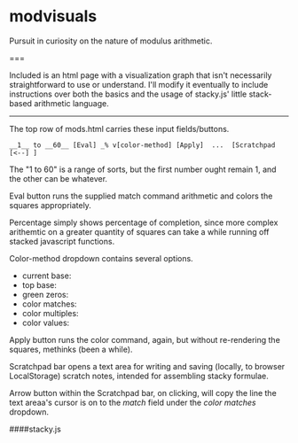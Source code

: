 modvisuals
==========

Pursuit in curiosity on the nature of modulus arithmetic.

===

Included is an html page with a visualization graph that isn't necessarily straightforward to use or understand.  I'll modify it eventually to include instructions over both the basics and the usage of stacky.js' little stack-based arithmetic language.

---

The top row of mods.html carries these input fields/buttons.
```
__1__ to __60__ [Eval] _% v[color-method] [Apply]  ...  [Scratchpad [<--] ]
```
The "1 to 60" is a range of sorts, but the first number ought remain 1, and the other can be whatever.

Eval button runs the supplied match command arithmetic and colors the squares appropriately.

Percentage simply shows percentage of completion, since more complex arithemtic on a greater quantity of squares can take a while running off stacked javascript functions.

Color-method dropdown contains several options.
- current base:
- top base: 
- green zeros:
- color matches:
- color multiples:
- color values:

Apply button runs the color command, again, but without re-rendering the squares, methinks (been a while).

Scratchpad bar opens a text area for writing and saving (locally, to browser LocalStorage) scratch notes, intended for assembling stacky formulae.

Arrow button within the Scratchpad bar, on clicking, will copy the line the text areaa's cursor is on to the _match_ field under the _color matches_ dropdown.

####stacky.js



